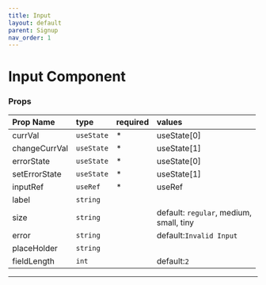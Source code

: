 ```yaml
---
title: Input
layout: default
parent: Signup
nav_order: 1
---
```

# Input Component

### Props 

| Prop Name       | type       | required | values                                    |
|:----------------|:-----------|:---------|:------------------------------------------|
| currVal         | `useState` |*         | useState[0]                               |
| changeCurrVal   | `useState` |*         | useState[1]                               |
| errorState      | `useState` |*         | useState[0]                               |
| setErrorState   | `useState` |*         |useState[1]                                |
| inputRef        | `useRef`   |*         | useRef                                    |
| label           | `string`   |          |                                           |
| size            | `string`   |          |default: `regular`, medium,<br> small, tiny|
| error           | `string`   |          |default:`Invalid Input`                    |
| placeHolder     | `string`   |          |                                           |
| fieldLength     | `int`      |          |default:`2`                                |

----
